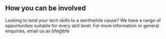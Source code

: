 <link href="https://unpkg.com/tailwindcss@^2/dist/tailwind.min.css" rel="stylesheet">

<div class="relative p-5">

  <h2>How you can be involved</h2>

  <div class="relative p-5 bg-gray-100">
    <p>Looking to lend your tech skills to a worthwhile cause? We have a range of opportunities suitable for every skill level. For more information or general enquiries, email us as bfe@bfe</p>
  </div>

</div>

